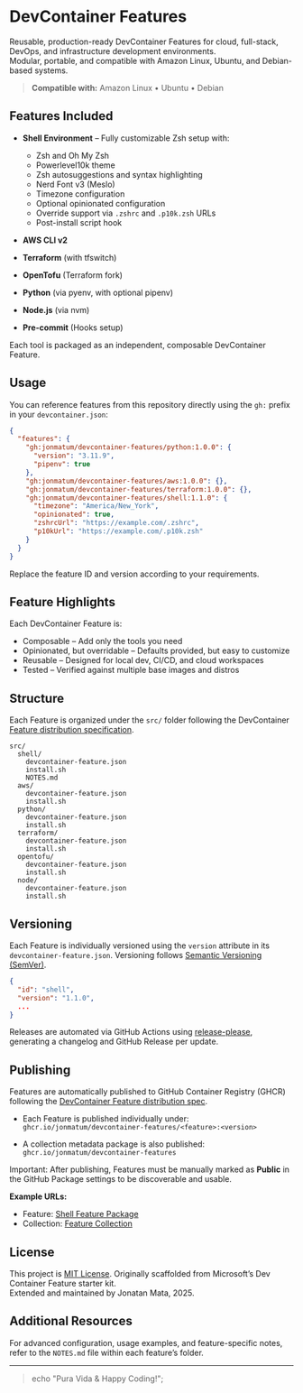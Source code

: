 # DevContainer Features

Reusable, production-ready DevContainer Features for cloud, full-stack, DevOps, and infrastructure development environments.  
Modular, portable, and compatible with Amazon Linux, Ubuntu, and Debian-based systems.

> **Compatible with:** Amazon Linux • Ubuntu • Debian

## Features Included

- **Shell Environment** – Fully customizable Zsh setup with:

  - Zsh and Oh My Zsh
  - Powerlevel10k theme
  - Zsh autosuggestions and syntax highlighting
  - Nerd Font v3 (Meslo)
  - Timezone configuration
  - Optional opinionated configuration
  - Override support via `.zshrc` and `.p10k.zsh` URLs
  - Post-install script hook

- **AWS CLI v2**
- **Terraform** (with tfswitch)
- **OpenTofu** (Terraform fork)
- **Python** (via pyenv, with optional pipenv)
- **Node.js** (via nvm)
- **Pre-commit** (Hooks setup)

Each tool is packaged as an independent, composable DevContainer Feature.

## Usage

You can reference features from this repository directly using the `gh:` prefix in your `devcontainer.json`:

```json
{
  "features": {
    "gh:jonmatum/devcontainer-features/python:1.0.0": {
      "version": "3.11.9",
      "pipenv": true
    },
    "gh:jonmatum/devcontainer-features/aws:1.0.0": {},
    "gh:jonmatum/devcontainer-features/terraform:1.0.0": {},
    "gh:jonmatum/devcontainer-features/shell:1.1.0": {
      "timezone": "America/New_York",
      "opinionated": true,
      "zshrcUrl": "https://example.com/.zshrc",
      "p10kUrl": "https://example.com/.p10k.zsh"
    }
  }
}
```

Replace the feature ID and version according to your requirements.

## Feature Highlights

Each DevContainer Feature is:

- Composable – Add only the tools you need
- Opinionated, but overridable – Defaults provided, but easy to customize
- Reusable – Designed for local dev, CI/CD, and cloud workspaces
- Tested – Verified against multiple base images and distros

## Structure

Each Feature is organized under the `src/` folder following the DevContainer [Feature distribution specification](https://containers.dev/implementors/features-distribution/).

```text
src/
  shell/
    devcontainer-feature.json
    install.sh
    NOTES.md
  aws/
    devcontainer-feature.json
    install.sh
  python/
    devcontainer-feature.json
    install.sh
  terraform/
    devcontainer-feature.json
    install.sh
  opentofu/
    devcontainer-feature.json
    install.sh
  node/
    devcontainer-feature.json
    install.sh
```

## Versioning

Each Feature is individually versioned using the `version` attribute in its `devcontainer-feature.json`.
Versioning follows [Semantic Versioning (SemVer)](https://semver.org/).

```json
{
  "id": "shell",
  "version": "1.1.0",
  ...
}
```

Releases are automated via GitHub Actions using [release-please](https://github.com/googleapis/release-please), generating a changelog and GitHub Release per update.

## Publishing

Features are automatically published to GitHub Container Registry (GHCR) following the [DevContainer Feature distribution spec](https://containers.dev/implementors/features-distribution/).

- Each Feature is published individually under:  
  `ghcr.io/jonmatum/devcontainer-features/<feature>:<version>`

- A collection metadata package is also published:  
  `ghcr.io/jonmatum/devcontainer-features`

Important: After publishing, Features must be manually marked as **Public** in the GitHub Package settings to be discoverable and usable.

**Example URLs:**

- Feature: [Shell Feature Package](https://github.com/users/jonmatum/packages/container/devcontainer-features/shell)
- Collection: [Feature Collection](https://github.com/users/jonmatum/packages/container/devcontainer-features)

## License

This project is [MIT License](./LICENSE).
Originally scaffolded from Microsoft’s Dev Container Feature starter kit.  
Extended and maintained by Jonatan Mata, 2025.

## Additional Resources

For advanced configuration, usage examples, and feature-specific notes, refer to the `NOTES.md` file within each feature’s folder.

---

> echo "Pura Vida & Happy Coding!";
